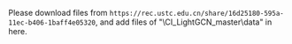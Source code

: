 Please download files from ```https://rec.ustc.edu.cn/share/16d25180-595a-11ec-b406-1baff4e05320```, and add files of "\CI_LightGCN_master\data\" in here.

